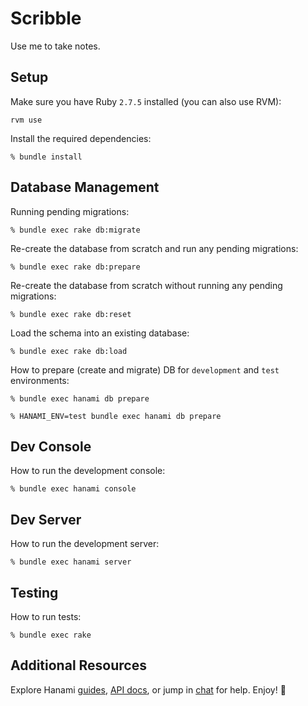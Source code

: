 # Scribble

Use me to take notes.

## Setup

Make sure you have Ruby `2.7.5` installed (you can also use RVM):
```
rvm use
```

Install the required dependencies:
```
% bundle install
```

## Database Management

Running pending migrations:
```
% bundle exec rake db:migrate
```

Re-create the database from scratch and run any pending migrations:
```
% bundle exec rake db:prepare
```

Re-create the database from scratch without running any pending migrations:
```
% bundle exec rake db:reset
```

Load the schema into an existing database:
```
% bundle exec rake db:load
```

How to prepare (create and migrate) DB for `development` and `test` environments:
```
% bundle exec hanami db prepare

% HANAMI_ENV=test bundle exec hanami db prepare
```

## Dev Console

How to run the development console:
```
% bundle exec hanami console
```

## Dev Server

How to run the development server:
```
% bundle exec hanami server
```

## Testing

How to run tests:
```
% bundle exec rake
```

## Additional Resources

Explore Hanami [guides](https://guides.hanamirb.org/), [API docs](http://docs.hanamirb.org/1.3.5/), or jump in [chat](http://chat.hanamirb.org) for help. Enjoy! 🌸
